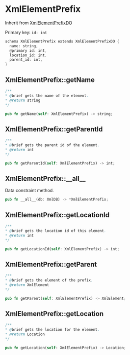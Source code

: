 # XmlElementPrefix

Inherit from [XmlElementPrefixDO](./XmlElementPrefixDO.md)

Primary key: `id: int`

```rust
schema XmlElementPrefix extends XmlElementPrefixDO {
  name: string,
  @primary id: int,
  location_id: int,
  parent_id: int,
}
```
## XmlElementPrefix::getName

```java
/**
* @brief gets the name of the element.
* @return string 
*/
```
```rust
pub fn getName(self: XmlElementPrefix) -> string;
```
## XmlElementPrefix::getParentId

```java
/**
* @brief gets the parent id of the element.
* @return int
*/
```
```rust
pub fn getParentId(self: XmlElementPrefix) -> int;
```
## XmlElementPrefix::\_\_all\_\_

Data constraint method.

```rust
pub fn __all__(db: XmlDB) -> *XmlElementPrefix;
```
## XmlElementPrefix::getLocationId

```java
/**
* @brief gets the location id of this element.
* @return int
*/
```
```rust
pub fn getLocationId(self: XmlElementPrefix) -> int;
```
## XmlElementPrefix::getParent

```java
/**
* @brief gets the element of the prefix.
* @return XmlElement 
*/
```
```rust
pub fn getParent(self: XmlElementPrefix) -> XmlElement;
```
## XmlElementPrefix::getLocation

```java
/**
* @brief gets the location for the element.
* @return Location
*/
```
```rust
pub fn getLocation(self: XmlElementPrefix) -> Location;
```
